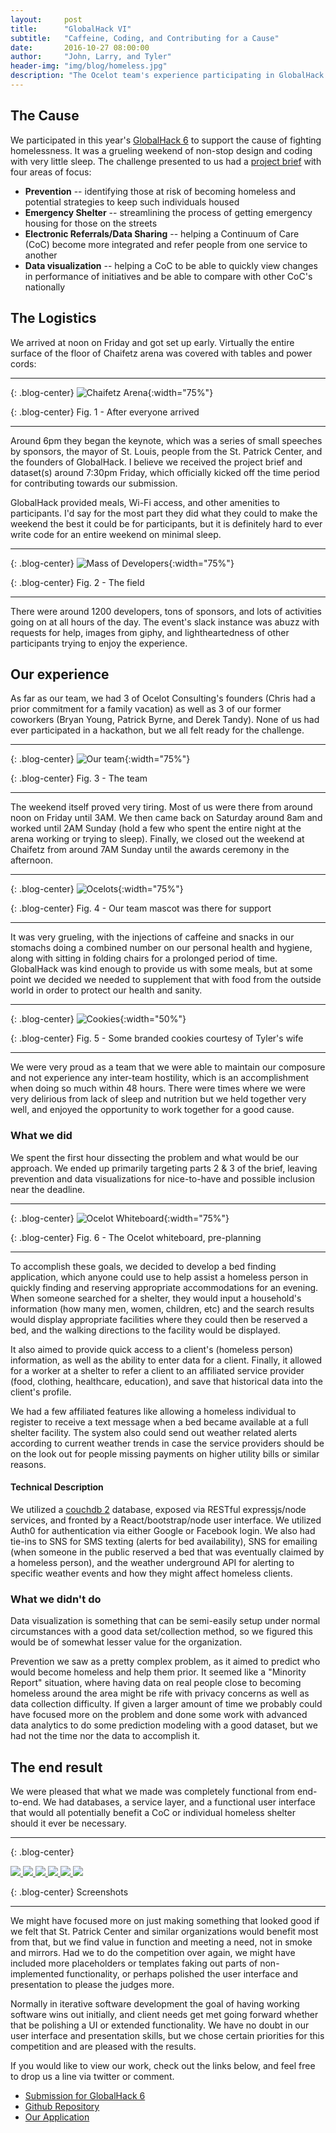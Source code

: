 ```yaml
---
layout:     post
title:      "GlobalHack VI"
subtitle:   "Caffeine, Coding, and Contributing for a Cause"
date:       2016-10-27 08:00:00
author:     "John, Larry, and Tyler"
header-img: "img/blog/homeless.jpg"
description: "The Ocelot team's experience participating in GlobalHack 6 (for St. Patrick's Center in St. Louis)"
---
```


## **The Cause**
We participated in this year's [GlobalHack 6](https://globalhack.org/globalhack-vi/) to support the cause of fighting homelessness.  It was a grueling weekend of non-stop design and coding with very little sleep. The challenge presented to us had a [project brief](https://drive.google.com/drive/folders/0B2mfdDRureR9Yk8wSk9MX1ZCME0) with four areas of focus:

* **Prevention** -- identifying those at risk of becoming homeless and potential strategies to keep such individuals housed
* **Emergency Shelter** -- streamlining the process of getting emergency housing for those on the streets
* **Electronic Referrals/Data Sharing** -- helping a Continuum of Care (CoC) become more integrated and refer people from one service to another
* **Data visualization** -- helping a CoC to be able to quickly view changes in performance of initiatives and be able to compare with other CoC's nationally

## **The Logistics**
We arrived at noon on Friday and got set up early.  Virtually the entire surface of the floor of Chaifetz arena was covered with tables and power cords:

---

{: .blog-center}
![Chaifetz Arena](/img/blog/2016-10-27-global-hack-6/chaifetz.jpg){:width="75%"}

{: .blog-center}
Fig. 1 - After everyone arrived

---

Around 6pm they began the keynote, which was a series of small speeches by sponsors, the mayor of St. Louis, people from the St. Patrick Center, and the founders of GlobalHack. I believe we received the project brief and dataset(s) around 7:30pm Friday, which officially kicked off the time period for contributing towards our submission.

GlobalHack provided meals, Wi-Fi access, and other amenities to participants. I'd say for the most part they did what they could to make the weekend the best it could be for participants, but it is definitely hard to ever write code for an entire weekend on minimal sleep.

---

{: .blog-center}
![Mass of Developers](/img/blog/2016-10-27-global-hack-6/dev_mass.jpg){:width="75%"}

{: .blog-center}
Fig. 2 - The field

---

There were around 1200 developers, tons of sponsors, and lots of activities going on at all hours of the day. The event's slack instance was abuzz with requests for help, images from giphy, and lightheartedness of other participants trying to enjoy the experience.

## **Our experience**
As far as our team, we had 3 of Ocelot Consulting's founders (Chris had a prior commitment for a family vacation) as well as 3 of our former coworkers (Bryan Young, Patrick Byrne, and Derek Tandy). None of us had ever participated in a hackathon, but we all felt ready for the challenge.

---

{: .blog-center}
![Our team](/img/blog/2016-10-27-global-hack-6/team.jpg){:width="75%"}

{: .blog-center}
Fig. 3 - The team

---

The weekend itself proved very tiring. Most of us were there from around noon on Friday until 3AM. We then came back on Saturday around 8am and worked until 2AM Sunday (hold a few who spent the entire night at the arena working or trying to sleep). Finally, we closed out the weekend at Chaifetz from around 7AM Sunday until the awards ceremony in the afternoon.

---

{: .blog-center}
![Ocelots](/img/blog/2016-10-27-global-hack-6/ocelot.jpg){:width="75%"}

{: .blog-center}
Fig. 4 - Our team mascot was there for support

---

It was very grueling, with the injections of caffeine and snacks in our stomachs doing a combined number on our personal health and hygiene, along with sitting in folding chairs for a prolonged period of time. GlobalHack was kind enough to provide us with some meals, but at some point we decided we needed to supplement that with food from the outside world in order to protect our health and sanity.

---

{: .blog-center}
![Cookies](/img/blog/2016-10-27-global-hack-6/cookies.jpg){:width="50%"}

{: .blog-center}
Fig. 5 - Some branded cookies courtesy of Tyler's wife

---

We were very proud as a team that we were able to maintain our composure and not experience any inter-team hostility, which is an accomplishment when doing so much within 48 hours. There were times where we were very delirious from lack of sleep and nutrition but we held together very well, and enjoyed the opportunity to work together for a good cause.

### **What we did**
We spent the first hour dissecting the problem and what would be our approach. We ended up primarily targeting parts 2 & 3 of the brief, leaving prevention and data visualizations for nice-to-have and possible inclusion near the deadline.

---

{: .blog-center}
![Ocelot Whiteboard](/img/blog/2016-10-27-global-hack-6/whiteboard.jpg){:width="75%"}

{: .blog-center}
Fig. 6 - The Ocelot whiteboard, pre-planning

---

To accomplish these goals, we decided to develop a bed finding application, which anyone could use to help assist a homeless person in quickly finding and reserving appropriate accommodations for an evening. When someone searched for a shelter, they would input a household's information (how many men, women, children, etc) and the search results would display appropriate facilities where they could then be reserved a bed, and the walking directions to the facility would be displayed.

It also aimed to provide quick access to a client's (homeless person) information, as well as the ability to enter data for a client. Finally, it allowed for a worker at a shelter to refer a client to an affiliated service provider (food, clothing, healthcare, education), and save that historical data into the client's profile.

We had a few affiliated features like allowing a homeless individual to register to receive a text message when a bed became available at a full shelter facility. The system also could send out weather related alerts according to current weather trends in case the service providers should be on the look out for people missing payments on higher utility bills or similar reasons.

#### **Technical Description**
We utilized a [couchdb 2](http://couchdb.apache.org/) database, exposed via RESTful expressjs/node services, and fronted by a React/bootstrap/node user interface. We utilized Auth0 for authentication via either Google or Facebook login. We also had tie-ins to SNS for SMS texting (alerts for bed availability), SNS for emailing (when someone in the public reserved a bed that was eventually claimed by a homeless person), and the weather underground API for alerting to specific weather events and how they might affect homeless clients.

### **What we didn't do**
Data visualization is something that can be semi-easily setup under normal circumstances with a good data set/collection method, so we figured this would be of somewhat lesser value for the organization.

Prevention we saw as a pretty complex problem, as it aimed to predict who would become homeless and help them prior. It seemed like a "Minority Report" situation, where having data on real people close to becoming homeless around the area might be rife with privacy concerns as well as data collection difficulty. If given a larger amount of time we probably could have focused more on the problem and done some work with advanced data analytics to do some prediction modeling with a good dataset, but we had not the time nor the data to accomplish it.

## **The end result**
We were pleased that what we made was completely functional from end-to-end. We had databases, a service layer, and a functional user interface that would all potentially benefit a CoC or individual homeless shelter should it ever be necessary.

---

{: .blog-center}
<div class='globalhack-screenshots'>
    <a href="/img/blog/2016-10-27-global-hack-6/screenshots/home.png" data-lightbox="screenshots" data-title="Main Menu">
    <img src="/img/blog/2016-10-27-global-hack-6/screenshots/home.png">
    </a>
    <a href="/img/blog/2016-10-27-global-hack-6/screenshots/main_menu.png" data-lightbox="screenshots" data-title="Main Menu">
    <img src="/img/blog/2016-10-27-global-hack-6/screenshots/main_menu.png">
    </a>
    <a href="/img/blog/2016-10-27-global-hack-6/screenshots/find_beds.png" data-lightbox="screenshots" data-title="Main Menu">
    <img src="/img/blog/2016-10-27-global-hack-6/screenshots/find_beds.png">
    </a>
    <a href="/img/blog/2016-10-27-global-hack-6/screenshots/register.png" data-lightbox="screenshots" data-title="Main Menu">
    <img src="/img/blog/2016-10-27-global-hack-6/screenshots/register.png">
    </a>
    <a href="/img/blog/2016-10-27-global-hack-6/screenshots/client_history.png" data-lightbox="screenshots" data-title="Main Menu">
    <img src="/img/blog/2016-10-27-global-hack-6/screenshots/client_history.png">
    </a>
    <a href="/img/blog/2016-10-27-global-hack-6/screenshots/shelter.png" data-lightbox="screenshots" data-title="Main Menu">
    <img src="/img/blog/2016-10-27-global-hack-6/screenshots/shelter.png">
    </a>
</div>

{: .blog-center}
Screenshots

---

We might have focused more on just making something that looked good if we felt that St. Patrick Center and similar organizations would benefit most from that, but we find value in function and meeting a need, not in smoke and mirrors. Had we to do the competition over again, we might have included more placeholders or templates faking out parts of non-implemented functionality, or perhaps polished the user interface and presentation to please the judges more.

Normally in iterative software development the goal of having working software wins out initially, and client needs get met going forward whether that be polishing a UI or extended functionality. We have no doubt in our user interface and presentation skills, but we chose certain priorities for this competition and are pleased with the results.

If you would like to view our work, check out the links below, and feel free to drop us a line via twitter or comment.

* [Submission for GlobalHack 6](https://devpost.com/software/ocelot-consulting-s-global-hack-6-project)
* [Github Repository](https://github.com/ocelotconsulting/global-hack-6/tree/1.0)
* [Our Application](https://gh6.ocelotconsulting.com/)
